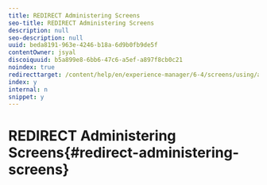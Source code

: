 ```yaml
---
title: REDIRECT Administering Screens
seo-title: REDIRECT Administering Screens
description: null
seo-description: null
uuid: beda8191-963e-4246-b18a-6d9b0fb9de5f
contentOwner: jsyal
discoiquuid: b5a899e8-6bb6-47c6-a5ef-a897f8cb0c21
noindex: true
redirecttarget: /content/help/en/experience-manager/6-4/screens/using/administering-screens
index: y
internal: n
snippet: y
---
```


# REDIRECT Administering Screens{#redirect-administering-screens}

